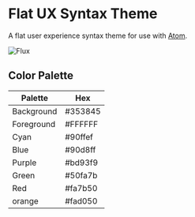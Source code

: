 # Flat UX Syntax Theme

A flat user experience syntax theme for use with [Atom](https://atom.io/).

![Flux](https://raw.githubusercontent.com/ikaikastine/flux-syntax/master/Screenshot.png)

## Color Palette

Palette     | Hex    
---         | ---
Background  | #353845
Foreground  | #FFFFFF
Cyan        | #90ffef
Blue        | #90d8ff
Purple      | #bd93f9
Green       | #50fa7b
Red         | #fa7b50
orange      | #fad050
